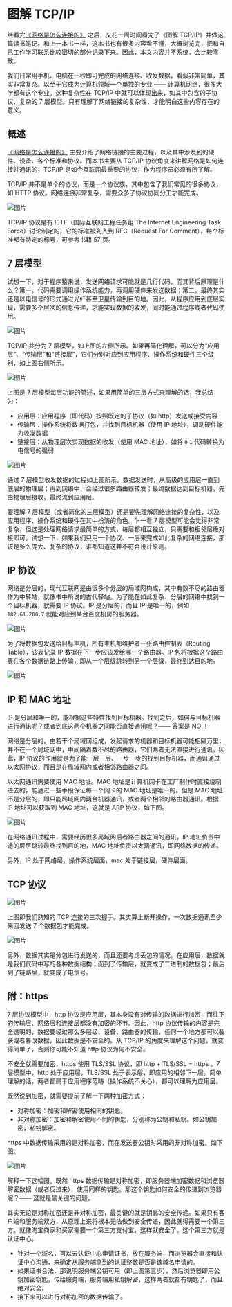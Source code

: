 # 图解 TCP/IP

继看完[《网络是怎么连接的》](./网络是怎么连接的.md) 之后，又花一周时间看完了《图解 TCP/IP》并做这篇读书笔记。和上一本书一样，这本书也有很多内容看不懂，大概浏览完，把和自己工作学习联系比较密切的部分记录下来。因此，本文内容并不系统，会比较零散。

我们日常用手机、电脑在一秒即可完成的网络连接、收发数据，看似非常简单，其实非常复杂。以至于它成为计算机领域一个单独的专业 —— 计算机网络，很多大学都有这个专业。这种复杂性在 TCP/IP 中就可以体现出来，如其中包含的子协议、复杂的 7 层模型。只有理解了网络链接的复杂性，才能明白这些内容存在的意义。

## 概述

[《网络是怎么连接的》](./网络是怎么连接的.md) 主要介绍了网络链接的主要过程，以及其中涉及到的硬件、设备、各个标准和协议。而本书主要从 TCP/IP 协议角度来讲解网络是如何连接并通讯的，TCP/IP 是如今互联网最重要的协议，作为程序员必须有所了解。

TCP/IP 并不是单个的协议，而是一个协议族，其中包含了我们常见的很多协议，如 HTTP 协议。网络连接非常复杂，需要众多子协议协同分工才能完成。

![图片](./img/02/01.png)

TCP/IP 协议是有 IETF（国际互联网工程任务组 The Internet Engineering Task Force）讨论制定的，它的标准被列入到 RFC（Request For Comment），每个标准都有特定的标号，可参考书籍 57 页。

## 7 层模型

试想一下，对于程序猿来说，发送网络请求可能就是几行代码，而其背后原理是什么？第一，代码需要调用操作系统能力，再调用硬件来发送数据；第二，最终其实还是以电信号的形式通过光纤甚至卫星传输到目的地。因此，从程序应用到底层实现，需要多个层次的信息传递，才能实现数据的收发，同时能通过程序或者代码使用。

![图片](./img/02/04.png)

TCP/IP 共分为 7 层模型，如上图的左侧所示。如果再简化理解，可以分为“应用层”、“传输层”和“链接层”，它们分别对应到应用程序、操作系统和硬件三个级别，如上图右侧所示。

![图片](./img/02/03.png)

上图是 7 层模型每层功能的简述，如果用简单的三层方式来理解的话，我总结为：

- 应用层：应用程序（即代码）按照既定的子协议（如 http）发送或接受内容
- 传输层：操作系统将数据打包，并找到目标机器（使用 IP 地址），调动硬件能力收发数据
- 链接层：从物理层次实现数据的收发（使用 MAC 地址），如将 `0` `1` 代码转换为电信号的强弱

![图片](./img/02/06.png)

通过 7 层模型收发数据的过程如上图所示。数据发送时，从高级的应用层一直到底层的物理层；再到网络中，会经过很多路由器转发；最终数据达到目标机器，先由物理层接收，最终流到应用层。

要理解 7 层模型（或者简化的三层模型）还是要先理解网络连接的复杂性，以及应用程序、操作系统和硬件在其中扮演的角色。乍一看 7 层模型可能会觉得非常复杂，但这是处理网络请求最简单的方式，每层都相互独立，只需要和相邻层级对接即可。试想一下，如果我们只用一个协议、一层来完成如此复杂的网络连接，那该是多么庞大、复杂的协议，谁都知道这并不符合设计原则。

## IP 协议

网络是分层的，现代互联网是由很多个分层的局域网构成，其中有数不尽的路由器作为中转站，就像书中所说的古代驿站。为了能在如此复杂、分层的网络中找到一个目标机器，就需要 IP 协议。IP 是分层的，而且 IP 是唯一的，例如 `182.61.200.7` 就能对应到某台百度机房的服务器。

![图片](./img/02/07.png)

为了将数据包发送给目标主机，所有主机都维护者一张路由控制表（Routing Table），该表记录 IP 数据在下一步应该发给哪一个路由器。IP 包将根据这个路由表在各个数据链路上传输，即从一个层级跳转到另一个层级，最终到达目的地。

![图片](./img/02/08.png)

## IP 和 MAC 地址

IP 是分层和唯一的，能根据这些特性找到目标机器。找到之后，如何与目标机器进行通讯呢？或者到底这两个机器之间能否直接通讯呢？—— 答案是 NO ！

网络是分层的，由若干个局域网组成，发起请求的机器和目标机器可能相隔万里，并不在一个局域网中，中间隔着数不尽的路由器，它们两者无法直接进行通讯。因此，IP 协议的作用就是为了能一层一层、一步一步的找到目标机器，而通讯通过以太网协议，而且是在局域网内或者相邻路由器之间。

以太网通讯需要使用 MAC 地址。MAC 地址是计算机网卡在工厂制作时直接烧制进去的，能通过一些手段保证每一个网卡的 MAC 地址是唯一的。但是 MAC 地址不是分层的，即只能局域网内两台机器通讯，或者两个相邻的路由器通讯。根据 IP 地址可以获取到 MAC 地址，这就是 ARP 协议，如下图。

![图片](./img/02/09.png)

在网络通讯过程中，需要经历很多局域网后者路由器之间的通讯，IP 地址负责中途的层层跳转最终找到目的地，MAC 地址负责以太网通讯，即网络数据的传递。

另外，IP 处于网络层，操作系统层面，mac 处于链接层，硬件层面。

## TCP 协议

![图片](./img/02/10.png)

上图即我们熟知的 TCP 连接的三次握手。其实算上断开操作，一次数据通讯至少来回发送 7 个数据包才能完成。

![图片](./img/02/02.png)

另外，数据其实是分包进行发送的，而且还要考虑丢包的情况。在应用层，数据就是我们代码中写的各种数据结构；而到了传输层，就变成了二进制的数据包；最后到了链路层，就变成了电信号。

## 附：https

7 层协议模型中，http 协议是应用层，其本身没有对传输的数据进行加密，而往下的传输层、网络层和连接层都没有加密的环节。因此，http 协议传输的内容是完全透明的，数据要经过那么多层级、设备、路由器的传输，任何一个地方都可以截获或者篡改数据，因此数据是不安全的。从 TCP/IP 的角度来理解这个问题，就变得简单了，否则你可能不知道 http 协议为何不安全。

不安全就需要加密，https 使用 TLS/SSL 协议，即 http + TLS/SSL = https 。7 层模型中，http 处于应用层，TLS/SSL 处于表示层，即应用的相邻下一层。简单理解的话，两者都属于应用程序范畴（操作系统不关心），都可以理解为应用层。

既然说到加密，就需要提前了解一下两种加密方式：

- 对称加密：加密和解密使用相同的钥匙。
- 非对称加密：加密和解密使用不同的钥匙，分别称为公钥和私钥。如公钥加密，私钥解密。

https 中数据传输采用的是对称加密，而在发送器公钥时采用的非对称加密。如下图。

![图片](./img/02/11.png)

解释一下这幅图。既然 https 数据传输是对称加密，即服务器端加密数据和浏览器解密数据（或者反过来），使用同样的钥匙。那这个钥匙如何安全的传递到浏览器呢？—— 这就是最关键的问题。

其实无论是对称加密还是非对称加密，最关键的就是钥匙的安全传递。如果只有客户端和服务端双方，从原理上来将根本无法做到安全传递，因此就得需要一个第三方。就像淘宝商家和买家需要一个第三方支付宝，这样就安全了。这个第三方就是认证中心。

- 针对一个域名，可以去认证中心申请证书，放在服务端，而浏览器会直接和认证中心沟通，来确定从服务端拿到的认证整数是否是该域名申请的。
- 如果证书合法，那说明服务端公钥可用（即上图第三步），然后浏览器即用公钥加密钥匙，传给服务端，服务端用私钥解密，这样两者就都有钥匙了，而且绝对安全。
- 接下来可以进行对称加密的数据传输了。
